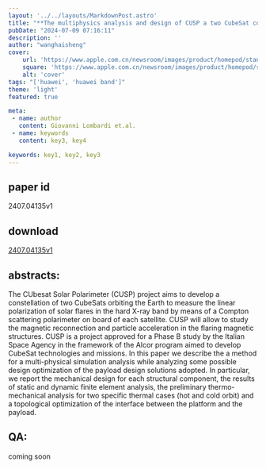 ```yaml
---
layout: '../../layouts/MarkdownPost.astro'
title: "**The multiphysics analysis and design of CUSP a two CubeSat constellation for Space Weather and Solar flares Xray polarimetry**"
pubDate: "2024-07-09 07:16:11"
description: ''
author: "wanghaisheng"
cover:
    url: 'https://www.apple.com.cn/newsroom/images/product/homepod/standard/Apple-HomePod-hero-230118_big.jpg.large_2x.jpg'
    square: 'https://www.apple.com.cn/newsroom/images/product/homepod/standard/Apple-HomePod-hero-230118_big.jpg.large_2x.jpg'
    alt: 'cover'
tags: "['huawei', 'huawei band']" 
theme: 'light'
featured: true

meta:
 - name: author
   content: Giovanni Lombardi et.al.
 - name: keywords
   content: key3, key4

keywords: key1, key2, key3
---
```


## paper id
2407.04135v1
## download
[2407.04135v1](http://arxiv.org/abs/2407.04135v1)
## abstracts:
The CUbesat Solar Polarimeter (CUSP) project aims to develop a constellation of two CubeSats orbiting the Earth to measure the linear polarization of solar flares in the hard X-ray band by means of a Compton scattering polarimeter on board of each satellite. CUSP will allow to study the magnetic reconnection and particle acceleration in the flaring magnetic structures. CUSP is a project approved for a Phase B study by the Italian Space Agency in the framework of the Alcor program aimed to develop CubeSat technologies and missions. In this paper we describe the a method for a multi-physical simulation analysis while analyzing some possible design optimization of the payload design solutions adopted. In particular, we report the mechanical design for each structural component, the results of static and dynamic finite element analysis, the preliminary thermo-mechanical analysis for two specific thermal cases (hot and cold orbit) and a topological optimization of the interface between the platform and the payload.
## QA:
coming soon
